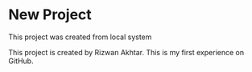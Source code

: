 # New Project 

This project was created from local system

This project is created by Rizwan Akhtar.
This is my first experience on GitHub.